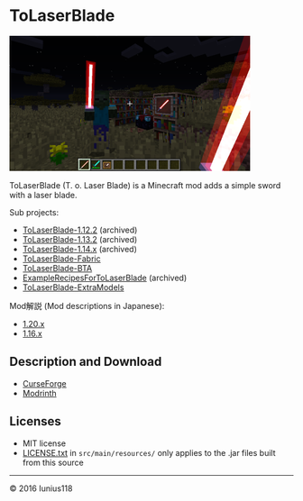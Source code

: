 # ToLaserBlade

[<img src="./docs/img/tolaserblade_1.png" title="The Laser Blade" width="427" height="240">](docs/img/tolaserblade_1.png)

ToLaserBlade (T. o. Laser Blade) is a Minecraft mod adds a simple sword with a laser blade.

Sub projects:

- [ToLaserBlade-1.12.2](https://github.com/Iunius118/ToLaserBlade-1.12.2) (archived)
- [ToLaserBlade-1.13.2](https://github.com/Iunius118/ToLaserBlade-1.13.2) (archived)
- [ToLaserBlade-1.14.x](https://github.com/Iunius118/ToLaserBlade-1.14.x) (archived)
- [ToLaserBlade-Fabric](https://github.com/Iunius118/ToLaserBlade-Fabric)
- [ToLaserBlade-BTA](https://github.com/Iunius118/ToLaserBlade-BTA)
- [ExampleRecipesForToLaserBlade](https://github.com/Iunius118/ExampleRecipesForToLaserBlade) (archived)
- [ToLaserBlade-ExtraModels](https://github.com/Iunius118/ToLaserBlade-ExtraModels)

Mod解説 (Mod descriptions in Japanese):

- [1.20.x](docs/manual_ja.md)
- [1.16.x](docs/manual_1.16.5_ja.md)

## Description and Download

- [CurseForge](https://www.curseforge.com/minecraft/mc-mods/tolaserblade)
- [Modrinth](https://modrinth.com/mod/tolaserblade)

## Licenses

- MIT license
- [LICENSE.txt](./src/main/resources/LICENSE.txt) in `src/main/resources/` only applies to the .jar files built from this source

---
&copy; 2016 Iunius118
